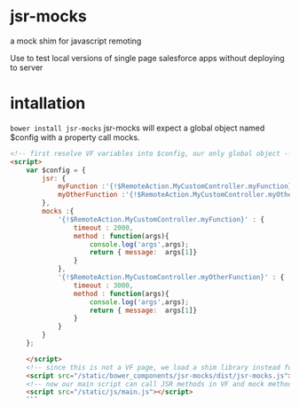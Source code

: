 jsr-mocks
=========

a mock shim for javascript remoting

Use to test local versions of single page salesforce apps without deploying to server

intallation
===========
```bower install jsr-mocks```
jsr-mocks will expect a global object named $config with a property call mocks.
```html
<!-- first resolve VF variables into $config, our only global object -->
<script>
	var $config = {
		jsr: {
			myFunction :'{!$RemoteAction.MyCustomController.myFunction}',
			myOtherFunction :'{!$RemoteAction.MyCustomController.myOtherFunction}'
		},
		mocks :{
			'{!$RemoteAction.MyCustomController.myFunction}' : {
				timeout : 2000,
				method : function(args){
					console.log('args',args);
					return { message:  args[1]}
				}
			},
			'{!$RemoteAction.MyCustomController.myOtherFunction}' : {
				timeout : 3000,
				method : function(args){
					console.log('args',args);
					return { message:  args[1]}
				}
			}
		}
	}; 

	</script>
	<!-- since this is not a VF page, we load a shim library instead for JSR calls -->
	<script src="/static/bower_components/jsr-mocks/dist/jsr-mocks.js"></script>
	<!-- now our main script can call JSR methods in VF and mock methods in HTML Page with same syntax -->
	<script src="/static/js/main.js"></script>
	```
